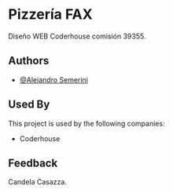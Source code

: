 # Pizzería FAX

Diseño WEB Coderhouse comisión 39355.

## Authors

- [@Alejandro Semerini](https://github.com/Alon3/asemerini)

## Used By

This project is used by the following companies:

- Coderhouse

## Feedback

Candela Casazza.
